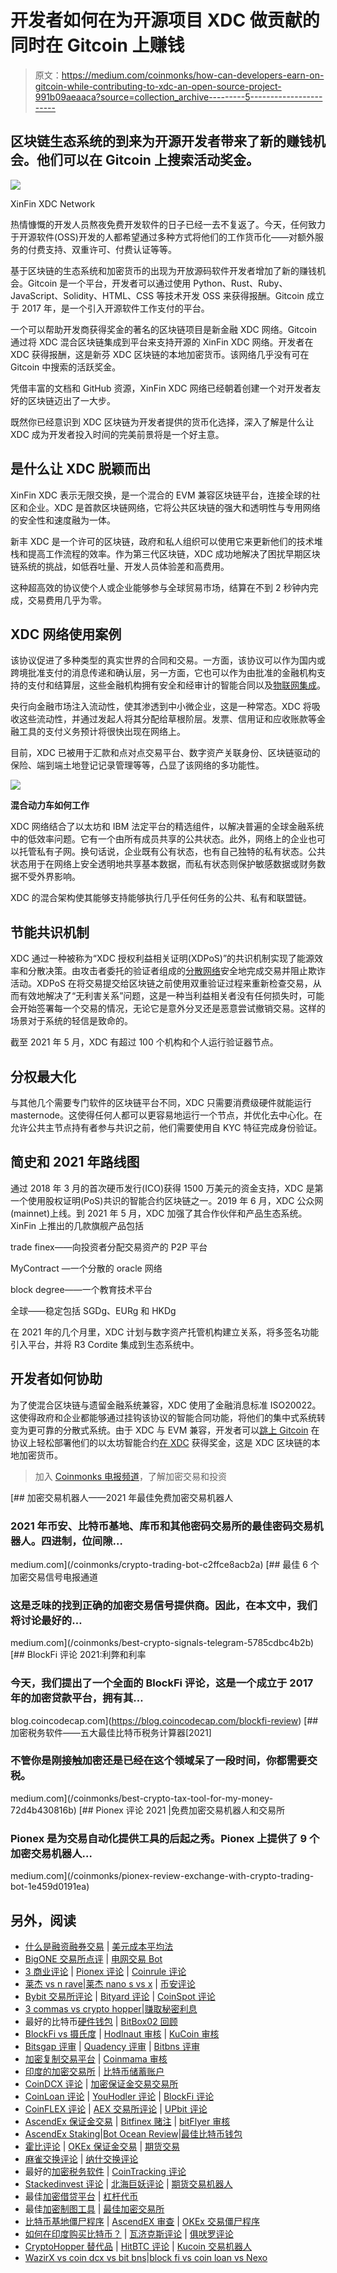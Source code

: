 # 开发者如何在为开源项目 XDC 做贡献的同时在 Gitcoin 上赚钱

> 原文：<https://medium.com/coinmonks/how-can-developers-earn-on-gitcoin-while-contributing-to-xdc-an-open-source-project-991b09aeaaca?source=collection_archive---------5----------------------->

## 区块链生态系统的到来为开源开发者带来了新的赚钱机会。他们可以在 Gitcoin 上搜索活动奖金。

![](img/ec991cf313cceace3694f4e6c0fd82cf.png)

XinFin XDC Network

热情慷慨的开发人员熬夜免费开发软件的日子已经一去不复返了。今天，任何致力于开源软件(OSS)开发的人都希望通过多种方式将他们的工作货币化——对额外服务的付费支持、双重许可、付费认证等等。

基于区块链的生态系统和加密货币的出现为开放源码软件开发者增加了新的赚钱机会。Gitcoin 是一个平台，开发者可以通过使用 Python、Rust、Ruby、JavaScript、Solidity、HTML、CSS 等技术开发 OSS 来获得报酬。Gitcoin 成立于 2017 年，是一个引入开源软件工作支付的平台。

一个可以帮助开发商获得奖金的著名的区块链项目是新金融 XDC 网络。Gitcoin 通过将 XDC 混合区块链集成到平台来支持开源的 XinFin XDC 网络。开发者在 XDC 获得报酬，这是新芬 XDC 区块链的本地加密货币。该网络几乎没有可在 Gitcoin 中搜索的活跃奖金。

凭借丰富的文档和 GitHub 资源，XinFin XDC 网络已经朝着创建一个对开发者友好的区块链迈出了一大步。

既然你已经意识到 XDC 区块链为开发者提供的货币化选择，深入了解是什么让 XDC 成为开发者投入时间的完美前景将是一个好主意。

## **是什么让 XDC 脱颖而出**

XinFin XDC 表示无限交换，是一个混合的 EVM 兼容区块链平台，连接全球的社区和企业。XDC 是首款区块链网络，它将公共区块链的强大和透明性与专用网络的安全性和速度融为一体。

新丰 XDC 是一个许可的区块链，政府和私人组织可以使用它来更新他们的技术堆栈和提高工作流程的效率。作为第三代区块链，XDC 成功地解决了困扰早期区块链系统的挑战，如低吞吐量、开发人员体验差和高费用。

这种超高效的协议使个人或企业能够参与全球贸易市场，结算在不到 2 秒钟内完成，交易费用几乎为零。

## **XDC 网络使用案例**

该协议促进了多种类型的真实世界的合同和交易。一方面，该协议可以作为国内或跨境批准支付的消息传递和确认层，另一方面，它也可以作为由批准的金融机构支持的支付和结算层，这些金融机构拥有安全和经审计的智能合同以及[物联网集成](https://www.gartner.com/en/information-technology/glossary/iot-integration#:~:text=IoT%20integration%20means%20making%20the,to%2Dend%20IoT%20business%20solutions.)。

央行向金融市场注入流动性，使其渗透到中小微企业，这是一种常态。XDC 将吸收这些流动性，并通过发起人将其分配给草根阶层。发票、信用证和应收账款等金融工具的支付义务预计将很快出现在网络上。

目前，XDC 已被用于汇款和点对点交易平台、数字资产关联身份、区块链驱动的保险、端到端土地登记记录管理等等，凸显了该网络的多功能性。

![](img/8c1d722ba03251bb987a2282ecf8b707.png)

**混合动力车如何工作**

XDC 网络结合了以太坊和 IBM 法定平台的精选组件，以解决普遍的全球金融系统中的低效率问题。它有一个由所有成员共享的公共状态。此外，网络上的企业也可以托管私有子网。换句话说，企业既有公有状态，也有自己独特的私有状态。公共状态用于在网络上安全透明地共享基本数据，而私有状态则保护敏感数据或财务数据不受外界影响。

XDC 的混合架构使其能够支持能够执行几乎任何任务的公共、私有和联盟链。

## **节能共识机制**

XDC 通过一种被称为“XDC 授权利益相关证明(XDPoS)”的共识机制实现了能源效率和分散决策。由攻击者委托的验证者组成的[分散网络](https://jods.mitpress.mit.edu/pub/7vxemtm3/release/2)安全地完成交易并阻止欺诈活动。XDPoS 在将交易提交给区块链之前使用双重验证过程来重新检查交易，从而有效地解决了“无利害关系”问题，这是一种当利益相关者没有任何损失时，可能会开始签署每一个交易的情况，无论它是意外分叉还是恶意尝试撤销交易。这样的场景对于系统的轻信是致命的。

截至 2021 年 5 月，XDC 有超过 100 个机构和个人运行验证器节点。

## **分权最大化**

与其他几个需要专门软件的区块链平台不同，XDC 只需要消费级硬件就能运行 masternode。这使得任何人都可以更容易地运行一个节点，并优化去中心化。在允许公共主节点持有者参与共识之前，他们需要使用自 KYC 特征完成身份验证。

## **简史和 2021 年路线图**

通过 2018 年 3 月的首次硬币发行(ICO)获得 1500 万美元的资金支持，XDC 是第一个使用股权证明(PoS)共识的智能合约区块链之一。2019 年 6 月，XDC 公众网(mainnet)上线。到 2021 年 5 月，XDC 加强了其合作伙伴和产品生态系统。XinFin 上推出的几款旗舰产品包括

trade finex——向投资者分配交易资产的 P2P 平台

MyContract —一个分散的 oracle 网络

block degree——一个教育技术平台

全球——稳定包括 SGDg、EURg 和 HKDg

在 2021 年的几个月里，XDC 计划与数字资产托管机构建立关系，将多签名功能引入平台，并将 R3 Cordite 集成到生态系统中。

## **开发者如何协助**

为了使混合区块链与遗留金融系统兼容，XDC 使用了金融消息标准 ISO20022。这使得政府和企业都能够通过挂钩该协议的智能合同功能，将他们的集中式系统转变为更可靠的分散式系统。由于 XDC 与 EVM 兼容，开发者可以[跳上 Gitcoin](https://gitcoin.co/xinfinorg) 在协议上轻松部署他们的以太坊智能合约[在 XDC](https://gitcoin.co/issue/XinFinOrg/Open-Hackathon/101/100025591) 获得奖金，这是 XDC 区块链的本地加密货币。

> 加入 [Coinmonks 电报频道](https://t.me/coincodecap)，了解加密交易和投资

[](/coinmonks/crypto-trading-bot-c2ffce8acb2a) [## 加密交易机器人——2021 年最佳免费加密交易机器人

### 2021 年币安、比特币基地、库币和其他密码交易所的最佳密码交易机器人。四进制，位间隙…

medium.com](/coinmonks/crypto-trading-bot-c2ffce8acb2a) [](/coinmonks/best-crypto-signals-telegram-5785cdbc4b2b) [## 最佳 6 个加密交易信号电报通道

### 这是乏味的找到正确的加密交易信号提供商。因此，在本文中，我们将讨论最好的…

medium.com](/coinmonks/best-crypto-signals-telegram-5785cdbc4b2b) [](https://blog.coincodecap.com/blockfi-review) [## BlockFi 评论 2021:利弊和利率

### 今天，我们提出了一个全面的 BlockFi 评论，这是一个成立于 2017 年的加密贷款平台，拥有其…

blog.coincodecap.com](https://blog.coincodecap.com/blockfi-review) [](/coinmonks/best-crypto-tax-tool-for-my-money-72d4b430816b) [## 加密税务软件——五大最佳比特币税务计算器[2021]

### 不管你是刚接触加密还是已经在这个领域呆了一段时间，你都需要交税。

medium.com](/coinmonks/best-crypto-tax-tool-for-my-money-72d4b430816b) [](/coinmonks/pionex-review-exchange-with-crypto-trading-bot-1e459d0191ea) [## Pionex 评论 2021 |免费加密交易机器人和交易所

### Pionex 是为交易自动化提供工具的后起之秀。Pionex 上提供了 9 个加密交易机器人…

medium.com](/coinmonks/pionex-review-exchange-with-crypto-trading-bot-1e459d0191ea) 

## 另外，阅读

*   [什么是融资融券交易](https://blog.coincodecap.com/margin-trading) | [美元成本平均法](https://blog.coincodecap.com/dca)
*   [BigONE 交易所点评](/coinmonks/bigone-exchange-review-64705d85a1d4) | [电网交易 Bot](https://blog.coincodecap.com/grid-trading)
*   [3 商业评论](/coinmonks/3commas-review-an-excellent-crypto-trading-bot-2020-1313a58bec92) | [Pionex 评论](/coinmonks/pionex-review-exchange-with-crypto-trading-bot-1e459d0191ea) | [Coinrule 评论](/coinmonks/coinrule-review-2021-a-beginner-friendly-crypto-trading-bot-daf0504848ba)
*   [莱杰 vs n rave](/coinmonks/ledger-vs-ngrave-zero-7e40f0c1d694)|[莱杰 nano s vs x](/coinmonks/ledger-nano-s-vs-x-battery-hardware-price-storage-59a6663fe3b0) | [币安评论](/coinmonks/binance-review-ee10d3bf3b6e)
*   [Bybit 交易所评论](/coinmonks/bybit-exchange-review-dbd570019b71) | [Bityard 评论](/coinmonks/bityard-review-7d104239be35) | [CoinSpot 评论](https://blog.coincodecap.com/coinspot-review)
*   [3 commas vs crypto hopper](/coinmonks/3commas-vs-pionex-vs-cryptohopper-best-crypto-bot-6a98d2baa203)|[赚取秘密利息](/coinmonks/earn-crypto-interest-b10b810fdda3)
*   最好的比特币[硬件钱包](/coinmonks/the-best-cryptocurrency-hardware-wallets-of-2020-e28b1c124069?source=friends_link&sk=324dd9ff8556ab578d71e7ad7658ad7c) | [BitBox02 回顾](/coinmonks/bitbox02-review-your-swiss-bitcoin-hardware-wallet-c36c88fff29)
*   [BlockFi vs 摄氏度](/coinmonks/blockfi-vs-celsius-vs-hodlnaut-8a1cc8c26630) | [Hodlnaut 审核](/coinmonks/hodlnaut-review-best-way-to-hodl-is-to-earn-interest-on-your-bitcoin-6658a8c19edf) | [KuCoin 审核](https://blog.coincodecap.com/kucoin-review)
*   [Bitsgap 评审](/coinmonks/bitsgap-review-a-crypto-trading-bot-that-makes-easy-money-a5d88a336df2) | [Quadency 评审](/coinmonks/quadency-review-a-crypto-trading-automation-platform-3068eaa374e1) | [Bitbns 评审](/coinmonks/bitbns-review-38256a07e161)
*   [加密复制交易平台](/coinmonks/top-10-crypto-copy-trading-platforms-for-beginners-d0c37c7d698c) | [Coinmama 审核](/coinmonks/coinmama-review-ace5641bde6e)
*   [印度的加密交易所](/coinmonks/bitcoin-exchange-in-india-7f1fe79715c9) | [比特币储蓄账户](/coinmonks/bitcoin-savings-account-e65b13f92451)
*   [CoinDCX 评论](/coinmonks/coindcx-review-8444db3621a2) | [加密保证金交易交易所](https://blog.coincodecap.com/crypto-margin-trading-exchanges)
*   [CoinLoan 评论](/coinmonks/coinloan-review-18128b9badc4) | [YouHodler 评论](/coinmonks/youhodler-4-easy-ways-to-make-money-98969b9689f2) | [BlockFi 评论](/coinmonks/blockfi-review-53096053c097)
*   [CoinFLEX 评论](https://blog.coincodecap.com/coinflex-review) | [AEX 交易所评论](https://blog.coincodecap.com/aex-exchange-review) | [UPbit 评论](https://blog.coincodecap.com/upbit-review)
*   [AscendEx 保证金交易](https://blog.coincodecap.com/ascendex-margin-trading) | [Bitfinex 赌注](https://blog.coincodecap.com/bitfinex-staking) | [bitFlyer 审核](https://blog.coincodecap.com/bitflyer-review)
*   [AscendEx Staking](https://blog.coincodecap.com/ascendex-staking)|[Bot Ocean Review](https://blog.coincodecap.com/bot-ocean-review)|[最佳比特币钱包](https://blog.coincodecap.com/bitcoin-wallets-india)
*   [霍比评论](https://blog.coincodecap.com/huobi-review) | [OKEx 保证金交易](https://blog.coincodecap.com/okex-margin-trading) | [期货交易](https://blog.coincodecap.com/futures-trading)
*   [麻雀交换评论](https://blog.coincodecap.com/sparrow-exchange-review) | [纳什交换评论](https://blog.coincodecap.com/nash-exchange-review)
*   最好的[加密税务软件](/coinmonks/best-crypto-tax-tool-for-my-money-72d4b430816b) | [CoinTracking 评论](/coinmonks/cointracking-review-a-reliable-cryptocurrency-tax-software-5114e3eb5737)
*   [Stackedinvest 评论](https://blog.coincodecap.com/stackedinvest-review) | [北海巨妖评论](/coinmonks/kraken-review-6165fc1056ac) | [期货交易机器人](/coinmonks/futures-trading-bots-5a282ccee3f5)
*   最佳[加密借贷平台](/coinmonks/top-5-crypto-lending-platforms-in-2020-that-you-need-to-know-a1b675cec3fa) | [杠杆代币](/coinmonks/leveraged-token-3f5257808b22)
*   最佳[加密制图工具](/coinmonks/what-are-the-best-charting-platforms-for-cryptocurrency-trading-85aade584d80) | [最佳加密交易所](/coinmonks/crypto-exchange-dd2f9d6f3769)
*   [比特币基地僵尸程序](/coinmonks/coinbase-bots-ac6359e897f3) | [AscendEX 审查](/coinmonks/ascendex-review-53e829cf75fa) | [OKEx 交易僵尸程序](/coinmonks/okex-trading-bots-234920f61e60)
*   [如何在印度购买比特币？](/coinmonks/buy-bitcoin-in-india-feb50ddfef94) | [瓦济克斯评论](/coinmonks/wazirx-review-5c811b074f5b) | [俱吠罗评论](/coinmonks/coinswitch-kuber-review-1a8dc5c7a739)
*   [CryptoHopper 替代品](/coinmonks/cryptohopper-alternatives-d67287b16d27) | [HitBTC 评论](/coinmonks/hitbtc-review-c5143c5d53c2) | [Kucoin 交易机器人](/coinmonks/kucoin-trading-bot-automate-your-trades-8cf0ca2138e0)
*   [WazirX vs coin dcx vs bit bns](/coinmonks/wazirx-vs-coindcx-vs-bitbns-149f4f19a2f1)|[block fi vs coin loan vs Nexo](/coinmonks/blockfi-vs-coinloan-vs-nexo-cb624635230d)